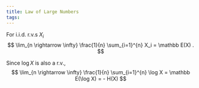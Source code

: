 ```yaml
---
title: Law of Large Numbers
tags:
---
```


For i.i.d. r.v.s $X_i$
$$
\lim_{n \rightarrow \infty} \frac{1}{n} \sum_{i=1}^{n} X_i = \mathbb E(X) .
$$


Since $\log X$ is also a r.v.,
$$
\lim_{n \rightarrow \infty} \frac{1}{n} \sum_{i=1}^{n} \log X = \mathbb E(\log X) = - H(X)
$$
